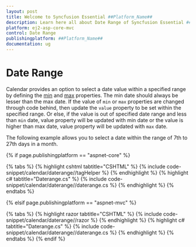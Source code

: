 ```yaml
---
layout: post
title: Welcome to Syncfusion Essential ##Platform_Name##
description: Learn here all about Date Range of Syncfusion Essential ##Platform_Name## widgets based on HTML5 and jQuery.
platform: ej2-asp-core-mvc
control: Date Range
publishingplatform: ##Platform_Name##
documentation: ug
---
```



# Date Range

Calendar provides an option to select a date value within a specified range by defining the [min](https://help.syncfusion.com/cr/aspnetcore-js2/Syncfusion.EJ2.Calendars.Calendar.html#Syncfusion_EJ2_Calendars_Calendar_Min)  and [max](https://help.syncfusion.com/cr/aspnetcore-js2/Syncfusion.EJ2.Calendars.Calendar.html#Syncfusion_EJ2_Calendars_Calendar_Max) properties. The min date should always be lesser than the max date. If the value of `min` or `max` properties are changed
through code behind, then update the `value` property to be set within the  specified range. Or else, if the value is out of specified date range and less than `min` date, value property will be updated with min date or the value is higher than max date, value property will be updated with `max` date.

The following example allows you to select a date within the range of 7th to 27th days in a month.

{% if page.publishingplatform == "aspnet-core" %}

{% tabs %}
{% highlight cshtml tabtitle="CSHTML" %}
{% include code-snippet/calendar/daterange//tagHelper %}
{% endhighlight %}
{% highlight c# tabtitle="Daterange.cs" %}
{% include code-snippet/calendar/daterange//daterange.cs %}
{% endhighlight %}
{% endtabs %}

{% elsif page.publishingplatform == "aspnet-mvc" %}

{% tabs %}
{% highlight razor tabtitle="CSHTML" %}
{% include code-snippet/calendar/daterange//razor %}
{% endhighlight %}
{% highlight c# tabtitle="Daterange.cs" %}
{% include code-snippet/calendar/daterange//daterange.cs %}
{% endhighlight %}
{% endtabs %}
{% endif %}

